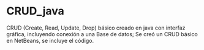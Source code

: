 # CRUD_java
CRUD (Create, Read, Update, Drop) básico creado en java con interfaz gráfica, incluyendo conexión a una Base de datos; 
Se creó un CRUD básico en NetBeans, se incluye el código.
